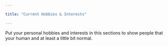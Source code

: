 ```yaml
---

title: "Current Hobbies & Interests"

---
```


Put your personal hobbies and interests in this sections to show people that your human and at least a little bit normal. 
